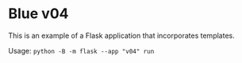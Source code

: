 # Blue v04

This is an example of a Flask application that incorporates templates.

Usage: `python -B -m flask --app "v04" run`
